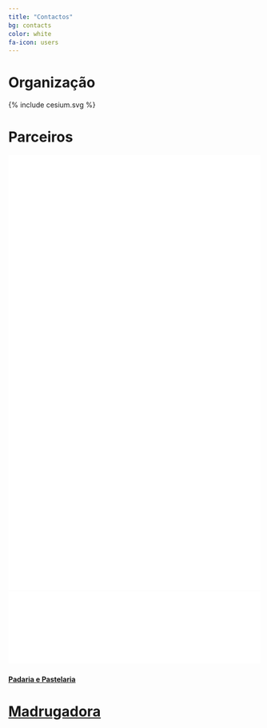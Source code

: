 ```yaml
---
title: "Contactos"
bg: contacts
color: white
fa-icon: users
---
```



# Organização

<div class="contacts">
  <div class="col s12 organiser-logo">
    {% include cesium.svg %}
  </div>
  <div class="SocialBox">
    <div><a href="https://www.github.com/cesium" target="blank"><i class="fa fa-github"></i></a></div>
    <div><a href="https://www.twitter.com/cesiuminho" target="blank"><i class="fa fa-twitter"></i></a></div>
    <div><a href="https://www.facebook.com/cesiuminho" target="blank"><i class="fa fa-facebook"></i></a></div>
    <div><a href="https://instagram.com/cesiuminho/" target="blank"><i class="fa fa-instagram"></i></a></div>
    <div><a href="https://plus.google.com/103218725392069843585" target="blank"><i class="fa fa-google-plus"></i></a></div>
  </div>
</div>

# Parceiros
<div class="row partners">
  <div class="col s12 partner valign">
    <a href="http://subvisual.co" target="blank"><img src="img/contacts/subvisual.png"/></a>
  </div>
  <div class="col s12 partner full-width valign">
    <a href="http://eurotux.com" target="blank"><img src="img/contacts/eurotux.png"/></a>
  </div>
  <div class="col s12 partner valign">
    <a href="https://www.facebook.com/padariaepastelaria.madrugadora" target="blank">
      <h4> Padaria e Pastelaria </h4>
      <h1> Madrugadora </h1>
    </a>
  </div>
</div>
